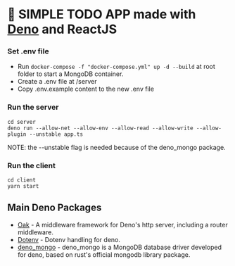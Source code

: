 # 🦕 SIMPLE TODO APP made with  [Deno](https://deno.land) and ReactJS

### Set .env file

* Run ```docker-compose -f "docker-compose.yml" up -d --build``` at root folder to start a MongoDB container.
* Create a .env file at /server
* Copy .env.example content to the new .env file

### Run the server

```
cd server
deno run --allow-net --allow-env --allow-read --allow-write --allow-plugin --unstable app.ts
```

NOTE: the --unstable flag is needed because of the deno_mongo package.

### Run the client

```
cd client
yarn start
```


## Main Deno Packages

* [Oak](https://deno.land/x/oak) - A middleware framework for Deno's http server, including a router middleware.
* [Dotenv](https://deno.land/x/dotenv) - Dotenv handling for deno.
* [deno_mongo](https://deno.land/x/mongo) - deno_mongo is a MongoDB database driver developed for deno, based on rust's official mongodb library package.